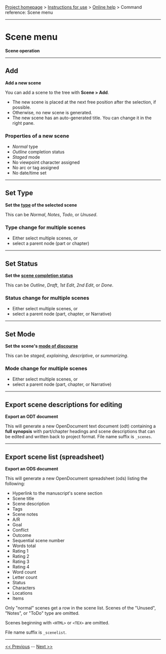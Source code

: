 [Project homepage](../index) > [Instructions for use](../usage) > [Online help](help) > Command reference: Scene menu

--- 

# Scene menu 

**Scene operation**

--- 

## Add

**Add a new scene**

You can add a scene to the tree with **Scene > Add**.
- The new scene is placed at the next free position after the selection, if possible.
- Otherwise, no new scene is generated.  
- The new scene has an auto-generated title. You can change it in the right pane.

### Properties of a new scene

- *Normal* type
- *Outline* completion status
- *Staged* mode
- No viewpoint character assigned
- No arc or tag assigned
- No date/time set

--- 

## Set Type

**Set the [type](basic_concepts#partchapterscene-types) of the selected scene**

This can be *Normal*, *Notes*, *Todo*, or *Unused*.

### Type change for multiple scenes

- Either select multiple scenes, or
- select a parent node (part or chapter)

--- 

## Set Status

**Set the [scene completion status](basic_concepts#scene-completion-status)**

This can be *Outline*, *Draft*, *1st Edit*, *2nd Edit*, or *Done*.

### Status change for multiple scenes

- Either select multiple scenes, or
- select a parent node (part, chapter, or Narrative)

--- 

## Set Mode

**Set the scene's [mode of discourse](basic_concepts#mode-of-discourse)**

This can be *staged*, *explaining*, *descriptive*, or *summarizing*.

### Mode change for multiple scenes

- Either select multiple scenes, or
- select a parent node (part, chapter, or Narrative)

--- 

## Export scene descriptions for editing 

**Export an ODT document**

This will generate a new OpenDocument text document (odt) containing a
**full synopsis** with part/chapter headings and scene descriptions that can
be edited and written back to project format. File name suffix is
`_scenes`.

--- 

## Export scene list (spreadsheet) 

**Export an ODS document**

This will generate a new OpenDocument spreadsheet (ods) listing the following:

- Hyperlink to the manuscript's scene section
- Scene title
- Scene description
- Tags
- Scene notes
- A/R
- Goal
- Conflict
- Outcome
- Sequential scene number
- Words total
- Rating 1
- Rating 2
- Rating 3
- Rating 4
- Word count
- Letter count
- Status
- Characters
- Locations
- Items

Only "normal" scenes get a row in the scene list. Scenes of the "Unused", "Notes", or "ToDo" 
type are omitted.

Scenes beginning with `<HTML>` or `<TEX>` are omitted.

File name suffix is `_scenelist`.

--- 

[<< Previous](chapter_menu) -- [Next >>](characters_menu)